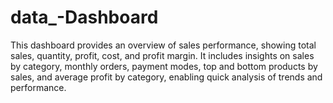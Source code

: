 # data_-Dashboard
This dashboard provides an overview of sales performance, showing total sales, quantity, profit, cost, and profit margin. It includes insights on sales by category, monthly orders, payment modes, top and bottom products by sales, and average profit by category, enabling quick analysis of trends and performance.
